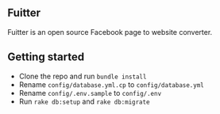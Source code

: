 ## Fuitter

Fuitter is an open source Facebook page to website converter.

## Getting started

- Clone the repo and run `bundle install`
- Rename `config/database.yml.cp` to `config/database.yml`
- Rename `config/.env.sample` to `config/.env`
- Run `rake db:setup` and `rake db:migrate`
